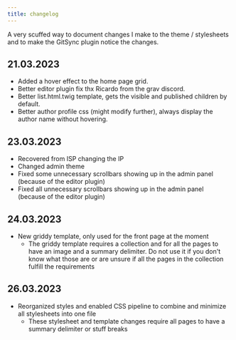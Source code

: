 ```yaml
---
title: changelog
---
```


A very scuffed way to document changes I make to the theme / stylesheets and to make the GitSync plugin notice the changes.

## 21.03.2023

* Added a hover effect to the home page grid.
* Better editor plugin fix thx Ricardo from the grav discord.
* Better list.html.twig template, gets the visible and published children by default.
* Better author profile css (might modify further), always display the author name without hovering.

## 23.03.2023

* Recovered from ISP changing the IP 
* Changed admin theme
* Fixed some unnecessary scrollbars showing up in the admin panel (because of the editor plugin)
* Fixed all unnecessary scrollbars showing up in the admin panel (because of the editor plugin)

## 24.03.2023

* New griddy template, only used for the front page at the moment
    * The griddy template requires a collection and for all the pages to have an image and a summary delimiter. Do not use it if you don't know what those are or are unsure if all the pages in the collection fulfill the requirements

## 26.03.2023

* Reorganized styles and enabled CSS pipeline to combine and minimize all stylesheets into one file
	* These stylesheet and template changes require all pages to have a summary delimiter or stuff breaks